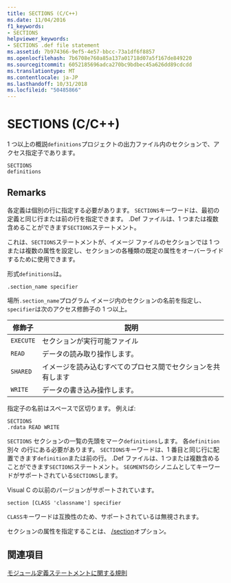```yaml
---
title: SECTIONS (C/C++)
ms.date: 11/04/2016
f1_keywords:
- SECTIONS
helpviewer_keywords:
- SECTIONS .def file statement
ms.assetid: 7b974366-9ef5-4e57-bbcc-73a1df6f8857
ms.openlocfilehash: 7b6708e760a85a137a01718d07a5f167de849220
ms.sourcegitcommit: 6052185696adca270bc9bdbec45a626dd89cdcdd
ms.translationtype: MT
ms.contentlocale: ja-JP
ms.lasthandoff: 10/31/2018
ms.locfileid: "50485866"
---
```

# <a name="sections-cc"></a>SECTIONS (C/C++)

1 つ以上の概説`definitions`プロジェクトの出力ファイル内のセクションで、アクセス指定子であります。

```
SECTIONS
definitions
```

## <a name="remarks"></a>Remarks

各定義は個別の行に指定する必要があります。 `SECTIONS`キーワードは、最初の定義と同じ行または前の行を指定できます。 .Def ファイルは、1 つまたは複数含めることができます`SECTIONS`ステートメント。

これは、`SECTIONS`ステートメントが、イメージ ファイルのセクションでは 1 つまたは複数の属性を設定し、セクションの各種類の既定の属性をオーバーライドするために使用できます。

形式`definitions`は。

`.section_name specifier`

場所`.section_name`プログラム イメージ内のセクションの名前を指定し、`specifier`は次のアクセス修飾子の 1 つ以上。

|修飾子|説明|
|--------------|-----------------|
|`EXECUTE`|セクションが実行可能ファイル|
|`READ`|データの読み取り操作します。|
|`SHARED`|イメージを読み込むすべてのプロセス間でセクションを共有します|
|`WRITE`|データの書き込み操作します。|

指定子の名前はスペースで区切ります。 例えば:

```
SECTIONS
.rdata READ WRITE
```

`SECTIONS` セクションの一覧の先頭をマーク`definitions`します。 各`definition`別々 の行にある必要があります。 `SECTIONS`キーワードは、1 番目と同じ行に配置できます`definition`または前の行。 .Def ファイルは、1 つまたは複数含めることができます`SECTIONS`ステートメント。 `SEGMENTS`のシノニムとしてキーワードがサポートされている`SECTIONS`します。

Visual C の以前のバージョンがサポートされています。

```
section [CLASS 'classname'] specifier
```

`CLASS`キーワードは互換性のため、サポートされているは無視されます。

セクションの属性を指定することは、 [/section](../../build/reference/section-specify-section-attributes.md)オプション。

## <a name="see-also"></a>関連項目

[モジュール定義ステートメントに関する規則](../../build/reference/rules-for-module-definition-statements.md)